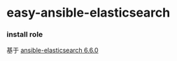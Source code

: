 # easy-ansible-elasticsearch

### install role

基于 [ansible-elasticsearch 6.6.0](roles/elasticsearch.install/README.md)
